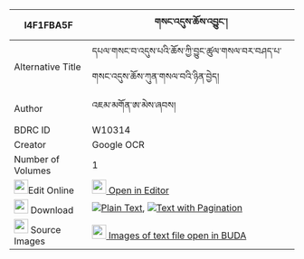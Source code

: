 |I4F1FBA5F|གསང་འདུས་ཆོས་འབྱུང་། 
| --- | --- 
|Alternative Title |དཔལ་གསང་བ་འདུས་པའི་ཆོས་ཀྱི་བྱུང་ཚུལ་གསལ་བར་བཤད་པ་གསང་འདུས་ཆོས་ཀུན་གསལ་བའི་ཉིན་བྱེད།
|Author| འཇམ་མགོན་ཨ་མེས་ཞབས།
|BDRC ID | W10314
|Creator | Google OCR
|Number of Volumes| 1
|<img width="25" src="https://img.icons8.com/color/25/000000/edit-property.png">Edit Online| [<img width="25" src="https://avatars.githubusercontent.com/u/45091458?s=200&v=4"> Open in Editor](http://editor.openpecha.org/I4F1FBA5F)
|<img width="25" src="https://img.icons8.com/fluent/48/000000/download-2.png"/>  Download | [![](https://img.icons8.com/color/20/000000/txt.png)Plain Text](https://github.com/Openpecha/I4F1FBA5F/releases/download/v1/sangdu_chojung_plain_I4F1FBA5F.zip), [![](https://img.icons8.com/color/20/000000/txt.png)Text with Pagination](https://github.com/Openpecha/I4F1FBA5F/releases/download/v1/sangdu_chojung_pages_I4F1FBA5F.zip)
|<img width="25" src="https://img.icons8.com/plasticine/100/000000/pictures-folder.png"/>  Source Images | [<img width="25" src="https://library.bdrc.io/icons/BUDA-small.svg"> Images of text file open in BUDA](https://library.bdrc.io/show/bdr:W10314)